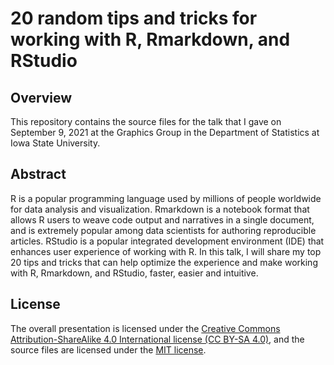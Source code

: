 # 20 random tips and tricks for working with R, Rmarkdown, and RStudio

## Overview
This repository contains the source files for the talk that I gave on September 9, 2021 at the Graphics Group in the Department of Statistics at Iowa State University.

## Abstract
R is a popular programming language used by millions of people worldwide for data analysis and visualization. Rmarkdown is a notebook format that allows R users to weave code output and narratives in a single document, and is extremely popular among data scientists for authoring reproducible articles. RStudio is a popular integrated development environment (IDE) that enhances user experience of working with R. In this talk, I will share my top 20 tips and tricks that can help optimize the experience and make working with R, Rmarkdown, and RStudio, faster, easier and intuitive.

## License
The overall presentation is licensed under the [Creative Commons Attribution-ShareAlike 4.0 International license (CC BY-SA 4.0)](https://creativecommons.org/licenses/by-sa/4.0/), and the source files are licensed under the [MIT license](https://ashirwad-barnwal.mit-license.org/).
